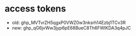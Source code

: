 
# access tokens

* old: 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
* new: 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 